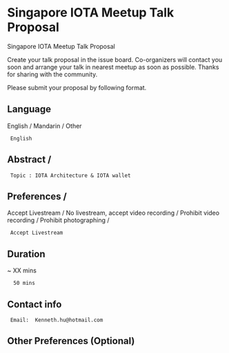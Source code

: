 # Singapore IOTA Meetup Talk Proposal
Singapore IOTA Meetup Talk Proposal

Create your talk proposal in the issue board. Co-organizers will contact you soon and arrange your talk in nearest meetup as soon as possible. Thanks for sharing with the community.

Please submit your proposal by following format.


## Language 
 English / Mandarin  / Other

     English
 
## Abstract /
     Topic : IOTA Architecture & IOTA wallet 


## Preferences / 

 Accept Livestream /
 No livestream, accept video recording / 
 Prohibit video recording / 
 Prohibit photographing / 
 
     Accept Livestream
 
## Duration 
~ XX mins

      50 mins

## Contact info 
     Email:  Kenneth.hu@hotmail.com

## Other Preferences  (Optional)
